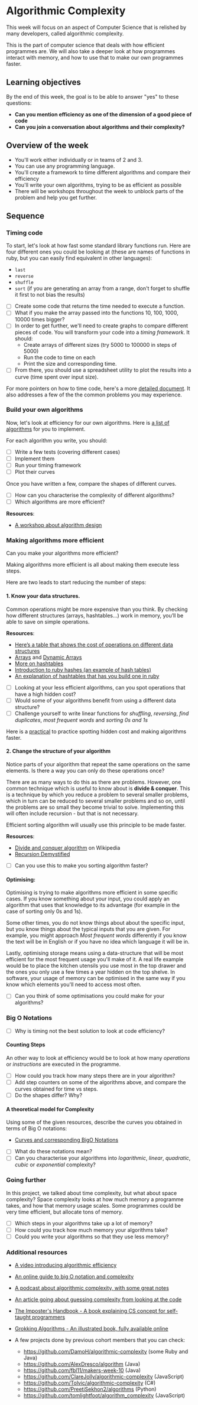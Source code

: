 # Algorithmic Complexity

This week will focus on an aspect of Computer Science that is relished by many developers, called algorithmic complexity.

This is the part of computer science that deals with how efficient programmes are. We will also take a deeper look at how programmes interact with memory, and how to use that to make our own programmes faster.

## Learning objectives

By the end of this week, the goal is to be able to answer "yes" to these questions:

* **Can you mention efficiency as one of the dimension of a good piece of code**
* **Can you join a conversation about algorithms and their complexity?**

## Overview of the week

* You'll work either individually or in teams of 2 and 3.
* You can use any programming language.
* You'll create a framework to time different algorithms and compare their efficiency
* You'll write your own algorithms, trying to be as efficient as possible
* There will be workshops throughout the week to unblock parts of the problem and help you get further.

## Sequence

### Timing code

To start, let's look at how fast some standard library functions run. Here are four different ones you could be looking at (these are names of functions in ruby, but you can easily find equivalent in other languages):
* `last`
* `reverse`
* `shuffle`
* `sort` (if you are generating an array from a range, don't forget to shuffle it first to not bias the results)

- [ ] Create some code that returns the time needed to execute a function.
- [ ] What if you make the array passed into the functions 10, 100, 1000, 10000 times bigger?
- [ ] In order to get further, we'll need to create graphs to compare different pieces of code. You will transform your code into a _timing framework_. It should:
  - Create arrays of different sizes (try 5000 to 100<nbsp>000 in steps of 5000)
  - Run the code to time on each
  - Print the size and corresponding time.
- [ ] From there, you should use a spreadsheet utility to plot the results into a curve (time spent over input size).

For more pointers on how to time code, here's a more [detailed document](./timing_code.md). It also addresses a few of the the common problems you may experience.

### Build your own algorithms

Now, let's look at efficiency for our own algorithms.
Here is [a list of algorithms](./exercises.md) for you to implement.

For each algorithm you write, you should:
- [ ] Write a few tests (covering different cases)
- [ ] Implement them
- [ ] Run your timing framework
- [ ] Plot their curves

Once you have written a few, compare the shapes of different curves.
- [ ] How can you characterise the complexity of different algorithms?
- [ ] Which algorithms are more efficient?

**Resources**:
* [A workshop about algorithm design](https://github.com/makersacademy/skills-workshops/tree/master/week-10-apprs/writing-algorithms)

### Making algorithms more efficient

Can you make your algorithms more efficient?

Making algorithms more efficient is all about making them execute less steps.

Here are two leads to start reducing the number of steps:

#### 1. Know your data structures.

Common operations might be more expensive than you think. By checking how different structures (arrays, hashtables…)  work in memory, you’ll be able to save on simple operations.

**Resources**:
* [Here’s a table that shows the cost of operations on different data structures](https://en.wikipedia.org/wiki/Dynamic_array#Performance)
* [Arrays](https://www.interviewcake.com/concept/python/array?) and [Dynamic Arrays](https://www.interviewcake.com/concept/python/dynamic-array)
* [More on hashtables](https://www.interviewcake.com/concept/java/hash-map)
* [Introduction to ruby hashes (an example of hash tables)](https://launchschool.com/blog/how-the-hash-works-in-ruby
)
* [An explanation of hashtables that has you build one in ruby](https://www.rubyguides.com/2017/02/hash-tables-explained/)

- [ ] Looking at your less efficient algorithms, can you spot operations that have a high hidden cost?
- [ ] Would some of your algorithms benefit from using a different data structure?
- [ ] Challenge yourself to write linear functions for _shuffling_, _reversing_, _find duplicates_, _most frequent words_ and _sorting 0s and 1s_

Here is a [practical](https://github.com/makersacademy/skills-workshops/blob/master/week-10-apprs/make_algorithms_faster_practical.md) to practice spotting hidden cost and making algorithms faster.

#### 2. Change the structure of your algorithm

Notice parts of your algorithm that repeat the same operations on the same elements. Is there a way you can only do these operations once?

There are as many ways to do this as there are problems. However, one common technique which is useful to know about is **divide & conquer**. This is a technique by which you reduce a problem to several smaller problems, which in turn can be reduced to several smaller problems and so on, until the problems are so small they become trivial to solve. Implementing this will often include recursion - but that is not necessary.

Efficient sorting algorithm will usually use this principle to be made faster.

**Resources**:
* [Divide and conquer algorithm](https://en.wikipedia.org/wiki/Divide_and_conquer_algorithm) on Wikipedia
* [Recursion Demystified](https://medium.freecodecamp.org/recursion-demystified-99a2105cb871)

- [ ] Can you use this to make you sorting algorithm faster?

#### Optimising:

Optimising is trying to make algorithms more efficient in some specific cases. If you know something about your input, you could apply an algorithm that uses that knowledge to its advantage (for example in the case of sorting only 0s and 1s).

Some other times, you do not know things about about the specific input, but you know things about the typical inputs that you are given. For example, you might approach _Most frequent words_ differently if you know the text will be in English or if you have no idea which language it will be in.

Lastly, optimising storage means using a data-structure that will be most efficient for the most frequent usage you'll make of it. A real life example would be to place the kitchen utensils you use most in the top drawer and the ones you only use a few times a year hidden on the top shelve.
In software, your usage of memory can be optimised in the same way if you know which elements you'll need to access most often.

- [ ] Can you think of some optimisations you could make for your algorithms?

### Big O Notations

- [ ] Why is timing not the best solution to look at code efficiency?

#### Counting Steps
An other way to look at efficiency would be to look at how many *operations* or *instructions* are executed in the programme.
- [ ] How could you track how many steps there are in your algorithm?
- [ ] Add step counters on some of the algorithms above, and compare the curves obtained for time vs steps.
- [ ] Do the shapes differ? Why?

#### A theoretical model for Complexity
Using some of the given resources, describe the curves you obtained in terms of Big O notations:

* [Curves and corresponding BigO Notations](http://science.slc.edu/~jmarshall/courses/2002/spring/cs50/BigO/)

- [ ] What do these notations mean?
- [ ] Can you characterise your algorithms into *logarithmic*, *linear*, *quadratic*, *cubic* or *exponential* complexity?

### Going further

In this project, we talked about time complexity, but what about space complexity? Space complexity looks at how much memory a programme takes, and how that memory usage scales.
Some programmes could be very time efficient, but allocate tons of memory.

- [ ] Which steps in your algorithms take up a lot of memory?
- [ ] How could you track how much memory your algorithms take?
- [ ] Could you write your algorithms so that they use less memory?

### Additional resources

* [A video introducing algorithmic efficiency](https://www.youtube.com/watch?v=u2iHB2vv3iE)
* [An online guide to big O notation and complexity](https://www.interviewcake.com/article/python/big-o-notation-time-and-space-complexity?)
* [A podcast about algorithmic complexity, with some great notes](https://www.codingblocks.net/podcast/what-is-algorithmic-complexity/)
* [An article going about guessing complexity from looking at the code](https://developerinsider.co/big-o-notation-explained-with-examples/amp/)
* [The Imposter's Handbook - A book explaining CS concept for self-taught programmers](https://bigmachine.io/products/the-imposters-handbook/)
* [Grokking Algorithms - An illustrated book, fully available online](https://www.manning.com/books/grokking-algorithms?)

* A few projects done by previous cohort members that you can check:
  * https://github.com/DamoH/algorithmic-complexity (some Ruby and Java)
  * https://github.com/AlexDresco/algorithm (Java)
  * https://github.com/fbl11/makers-week-10 (Java)
  * https://github.com/ClareJolly/algorithmic-complexity (JavaScript)
  * https://github.com/Tolvic/algorithmic-complexity (C#)
  * https://github.com/PreetiSekhon2/algorithms (Python)
  * https://github.com/tomlightfoot/algorithm_complexity (JavaScript)


